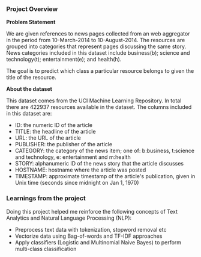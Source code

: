 ### Project Overview

 **Problem Statement**

We are given references to news pages collected from an web aggregator in the period from 10-March-2014 to 10-August-2014. The resources are grouped into categories that represent pages discussing the same story. News categories included in this dataset include business(b); science and technology(t); entertainment(e); and health(h).

The goal is to predict which class a particular resource belongs to given the title of the resource.


**About the dataset**

This dataset comes from the UCI Machine Learning Repository. In total there are 422937 resources available in the dataset. The columns included in this dataset are:

- ID: the numeric ID of the article
- TITLE: the headline of the article
- URL: the URL of the article
- PUBLISHER: the publisher of the article
- CATEGORY: the category of the news item; one of: b:business, t:science and technology, e: entertainment and m:health
- STORY: alphanumeric ID of the news story that the article discusses
- HOSTNAME: hostname where the article was posted
- TIMESTAMP: approximate timestamp of the article's publication, given in Unix time (seconds since midnight on Jan 1, 1970)


### Learnings from the project

 Doing this project helped me reinforce the following concepts of Text Analytics and Natural Language Processing (NLP):

- Preprocess text data with tokenization, stopword removal etc
- Vectorize data using Bag-of-words and TF-IDF approaches
- Apply classifiers (Logistic and Multinomial Naive Bayes) to perform multi-class classification


